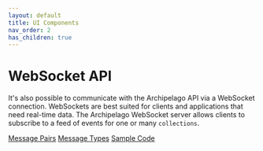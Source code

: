 ```yaml
---
layout: default
title: UI Components
nav_order: 2
has_children: true
---
```


# WebSocket API

It's also possible to communicate with the Archipelago API via a WebSocket connection. WebSockets are best suited for clients and applications that need real-time data. The Archipelago WebSocket server allows clients to subscribe to a feed of events for one or many `collections`.

[Message Pairs](message_pairs.md)
[Message Types](message_types.md)
[Sample Code](sample_code.md)
